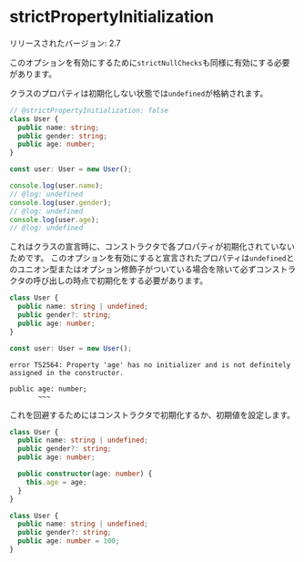 # strictPropertyInitialization

リリースされたバージョン: 2.7

このオプションを有効にするために`strictNullChecks`も同様に有効にする必要があります。

クラスのプロパティは初期化しない状態では`undefined`が格納されます。

```typescript twoslash
// @strictPropertyInitialization: false
class User {
  public name: string;
  public gender: string;
  public age: number;
}

const user: User = new User();

console.log(user.name);
// @log: undefined
console.log(user.gender);
// @log: undefined
console.log(user.age);
// @log: undefined
```

これはクラスの宣言時に、コンストラクタで各プロパティが初期化されていないためです。
このオプションを有効にすると宣言されたプロパティは`undefined`とのユニオン型またはオプション修飾子がついている場合を除いて必ずコンストラクタの呼び出しの時点で初期化をする必要があります。

```typescript
class User {
  public name: string | undefined;
  public gender?: string;
  public age: number;
}

const user: User = new User();
```

```text
error TS2564: Property 'age' has no initializer and is not definitely assigned in the constructor.

public age: number;
       ~~~
```

これを回避するためにはコンストラクタで初期化するか、初期値を設定します。

```typescript
class User {
  public name: string | undefined;
  public gender?: string;
  public age: number;

  public constructor(age: number) {
    this.age = age;
  }
}
```

```typescript
class User {
  public name: string | undefined;
  public gender?: string;
  public age: number = 100;
}
```
